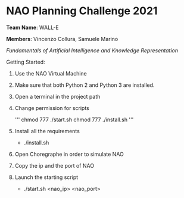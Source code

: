 # NAO Planning Challenge 2021

**Team Name**: WALL-E

**Members**: Vincenzo Collura, Samuele Marino

_Fundamentals of Artificial Intelligence and Knowledge Representation_

Getting Started:

1. Use the NAO Virtual Machine
2. Make sure that both Python 2 and Python 3 are installed.
3. Open a terminal in the project path
4. Change permission for scripts

   '''
   chmod 777 ./start.sh
   chmod 777 ./install.sh
   '''

5. Install all the requirements

   - ./install.sh

6. Open Choregraphe in order to simulate NAO
7. Copy the ip and the port of NAO
8. Launch the starting script

   - ./start.sh <nao_ip> <nao_port>
